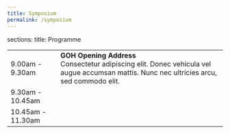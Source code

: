 ```yaml
---
title: Symposium
permalink: /symposium
---
```


sections:
title: Programme
<table>
  <tr>
    <td>9.00am - 9.30am</td>
    <td>
      <strong>GOH Opening Address</strong><br>
      Consectetur adipiscing elit. Donec vehicula vel augue accumsan mattis. Nunc nec ultricies arcu, sed commodo elit.
    </td>
  </tr>
  <tr>
    <td>9.30am - 10.45am</td>
    <td></td>
  </tr>
   <tr>
    <td>10.45am - 11.30am</td>
    <td></td>
  </tr>
</table>
